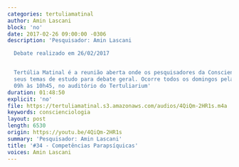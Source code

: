 ```yaml
---
categories: tertuliamatinal
author: Amin Lascani
block: 'no'
date: 2017-02-26 09:00:00 -0306
description: 'Pesquisador: Amin Lascani

  Debate realizado em 26/02/2017


  Tertúlia Matinal é a reunião aberta onde os pesquisadores da Conscienciologia apresentam
  seus temas de estudo para debate geral. Ocorre todos os domingos pela manhã, das
  09h às 10h45, no auditório do Tertuliarium'
duration: 01:48:50
explicit: 'no'
file: https://tertuliamatinal.s3.amazonaws.com/audios/4QiQm-2HR1s.m4a
keywords: conscienciologia
layout: post
length: 6530
origin: https://youtu.be/4QiQm-2HR1s
summary: 'Pesquisador: Amin Lascani'
title: '#34 - Competências Parapsíquicas'
voices: Amin Lascani
---
```

